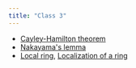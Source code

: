 ```yaml
---
title: "Class 3"
---
```


- [Cayley-Hamilton theorem](<notes/ntpy/Theorems/Cayley-Hamilton theorem.md>)
- [Nakayama's lemma](<notes/ntpy/Theorems/Ring Theory/Nakayama's lemma.md>)
- [Local ring](<notes/ntpy/Definitions/Ring theory/Local ring.md>), [Localization of a ring](<notes/ntpy/Definitions/Ring theory/Localization of a ring.md>)